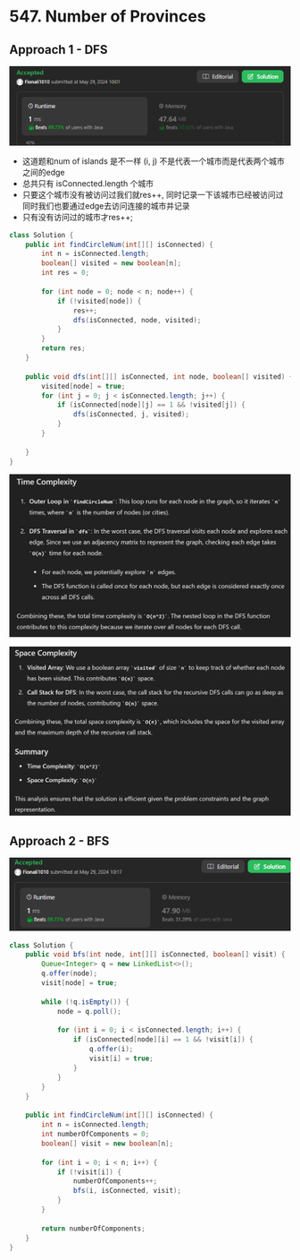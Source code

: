 # 547. Number of Provinces

## Approach 1 - DFS

![alt text](image-3.png)

- 这道题和num of islands 是不一样 (i, j) 不是代表一个城市而是代表两个城市之间的edge
- 总共只有 isConnected.length 个城市
- 只要这个城市没有被访问过我们就res++, 同时记录一下该城市已经被访问过 同时我们也要通过edge去访问连接的城市并记录
- 只有没有访问过的城市才res++;

```java
class Solution {
    public int findCircleNum(int[][] isConnected) {
        int n = isConnected.length;
        boolean[] visited = new boolean[n];
        int res = 0;

        for (int node = 0; node < n; node++) {
            if (!visited[node]) {
                res++;
                dfs(isConnected, node, visited);
            }
        }
        return res;
    }

    public void dfs(int[][] isConnected, int node, boolean[] visited) {
        visited[node] = true;
        for (int j = 0; j < isConnected.length; j++) {
            if (isConnected[node][j] == 1 && !visited[j]) {
                dfs(isConnected, j, visited);
            }
        }

    }
}
```

![alt text](image-5.png)

![alt text](image-6.png)

## Approach 2 - BFS

![alt text](image-4.png)

```java
class Solution {
    public void bfs(int node, int[][] isConnected, boolean[] visit) {
        Queue<Integer> q = new LinkedList<>();
        q.offer(node);
        visit[node] = true;

        while (!q.isEmpty()) {
            node = q.poll();

            for (int i = 0; i < isConnected.length; i++) {
                if (isConnected[node][i] == 1 && !visit[i]) {
                    q.offer(i);
                    visit[i] = true;
                }
            }
        }
    }

    public int findCircleNum(int[][] isConnected) {
        int n = isConnected.length;
        int numberOfComponents = 0;
        boolean[] visit = new boolean[n];

        for (int i = 0; i < n; i++) {
            if (!visit[i]) {
                numberOfComponents++;
                bfs(i, isConnected, visit);
            }
        }

        return numberOfComponents;  
    }
}

```